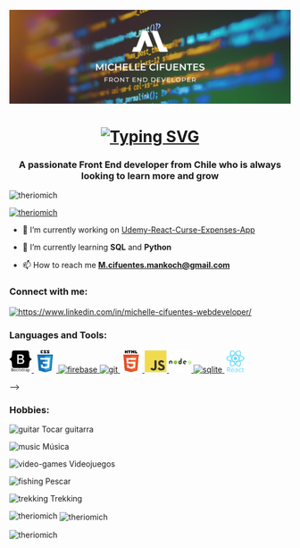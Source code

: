 ![Ingresar la Ruta](BannerFrontEnd.png)
<h1 align="center">
  <a href="https://git.io/typing-svg">
    <img src="https://readme-typing-svg.herokuapp.com?font=Noto+Sans&weight=600&size=31&pause=1000&color=F78811&vCenter=true&width=435&lines=Hi+%F0%9F%91%8B%2C+I'm+Michelle+Cifuentes" alt="Typing SVG">
  </a>
</h1>
<h3 align="center">A passionate Front End developer from Chile who is always looking to learn more and grow</h3>

<p align="left"> <img src="https://komarev.com/ghpvc/?username=theriomich&label=Profile%20views&color=orange&style=flat" alt="theriomich" /> </p>

<p align="left"> <a href="https://github.com/ryo-ma/github-profile-trophy"><img src="https://github-profile-trophy.vercel.app/?username=theriomich" alt="theriomich" /></a> </p>

- 🔭 I’m currently working on [Udemy-React-Curse-Expenses-App](https://github.com/Theriomich/Udemy-React-Curse-Expenses-App)

- 🌱 I’m currently learning **SQL** and **Python**

- 📫 How to reach me **M.cifuentes.mankoch@gmail.com**

<h3 align="left">Connect with me:</h3>
<p align="left">
<a href="https://www.linkedin.com/in/michelle-cifuentes-webdeveloper/" target="blank"><img align="center" src="https://raw.githubusercontent.com/rahuldkjain/github-profile-readme-generator/master/src/images/icons/Social/linked-in-alt.svg" alt="https://www.linkedin.com/in/michelle-cifuentes-webdeveloper/" height="30" width="40" /></a>
</p>

<h3 align="left">Languages and Tools:</h3>

<p align="left">
  <a href="https://getbootstrap.com" target="_blank" rel="noreferrer">
    <img src="https://raw.githubusercontent.com/devicons/devicon/master/icons/bootstrap/bootstrap-plain-wordmark.svg" alt="bootstrap" width="40" height="40"/>
  </a>
  <a href="https://www.w3schools.com/css/" target="_blank" rel="noreferrer">
    <img src="https://raw.githubusercontent.com/devicons/devicon/master/icons/css3/css3-original-wordmark.svg" alt="css3" width="40" height="40"/>
  </a>
  <a href="https://firebase.google.com/" target="_blank" rel="noreferrer">
    <img src="https://www.vectorlogo.zone/logos/firebase/firebase-icon.svg" alt="firebase" width="40" height="40"/>
  </a>
  <a href="https://git-scm.com/" target="_blank" rel="noreferrer">
    <img src="https://www.vectorlogo.zone/logos/git-scm/git-scm-icon.svg" alt="git" width="40" height="40"/>
  </a>
  <a href="https://www.w3.org/html/" target="_blank" rel="noreferrer">
    <img src="https://raw.githubusercontent.com/devicons/devicon/master/icons/html5/html5-original-wordmark.svg" alt="html5" width="40" height="40"/>
  </a>
  <a href="https://developer.mozilla.org/en-US/docs/Web/JavaScript" target="_blank" rel="noreferrer">
    <img src="https://raw.githubusercontent.com/devicons/devicon/master/icons/javascript/javascript-original.svg" alt="javascript" width="40" height="40"/>
  </a>
  <a href="https://nodejs.org" target="_blank" rel="noreferrer">
    <img src="https://raw.githubusercontent.com/devicons/devicon/master/icons/nodejs/nodejs-original-wordmark.svg" alt="nodejs" width="40" height="40"/>
  </a>
  <a href="https://www.sqlite.org/" target="_blank" rel="noreferrer">
    <img src="https://img.icons8.com/color/48/000000/sql-database-administrators-group.png" alt="sqlite" width="40" height="40"/>
  </a>
  <a href="https://reactjs.org/" target="_blank" rel="noreferrer">
    <img src="https://raw.githubusercontent.com/devicons/devicon/master/icons/react/react-original-wordmark.svg" alt="react" width="40" height="40"/>
  </a>
</p>
-->

<h3 align="left">Hobbies:</h3>
<p align="left">
  <img src="https://img.icons8.com/ios/50/000000/guitar.png" alt="guitar" width="40" height="40"/>
  Tocar guitarra
</p>
<p align="left">
  <img src="https://img.icons8.com/ios/50/000000/musical-notes.png" alt="music" width="40" height="40"/>
  Música
</p>
<p align="left">
  <img src="https://img.icons8.com/ios/50/000000/joystick.png" alt="video-games" width="40" height="40"/>
  Videojuegos
</p>
<p align="left">
  <img src="https://img.icons8.com/ios/50/000000/fishing.png" alt="fishing" width="40" height="40"/>
  Pescar
</p>
<p align="left">
  <img src="https://img.icons8.com/ios/50/000000/hiking.png" alt="trekking" width="40" height="40"/>
  Trekking
</p>
<p><img align="left" src="https://github-readme-stats.vercel.app/api/top-langs?username=theriomich&show_icons=true&locale=en&layout=compact" alt="theriomich" /></p>

<p>&nbsp;<img align="center" src="https://github-readme-stats.vercel.app/api?username=theriomich&show_icons=true&locale=en" alt="theriomich" /></p>

<p><img align="center" src="https://github-readme-streak-stats.herokuapp.com/?user=theriomich&" alt="theriomich" /></p>
